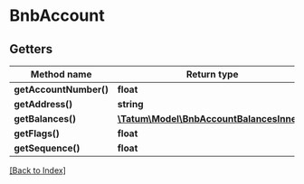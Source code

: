# BnbAccount

## Getters

Method name | Return type | Description | Notes
------------ | ------------- | ------------- | -------------
**getAccountNumber()** | **float** |  | [optional]
**getAddress()** | **string** |  | [optional]
**getBalances()** | [**\Tatum\Model\BnbAccountBalancesInner[]**](BnbAccountBalancesInner.md) |  | [optional]
**getFlags()** | **float** |  | [optional]
**getSequence()** | **float** |  | [optional]

[[Back to Index]](../index.md)
